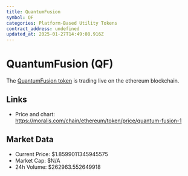 ```yaml
---
title: QuantumFusion
symbol: QF
categories: Platform-Based Utility Tokens
contract_address: undefined
updated_at: 2025-01-27T14:49:08.916Z
---
```


# QuantumFusion (QF)
The [QuantumFusion token](https://moralis.com/chain/ethereum/token/price/quantum-fusion-1) is trading live on the ethereum blockchain.

## Links
- Price and chart: https://moralis.com/chain/ethereum/token/price/quantum-fusion-1

## Market Data
- Current Price: $1.8599011345945575
- Market Cap: $N/A
- 24h Volume: $262963.552649918
